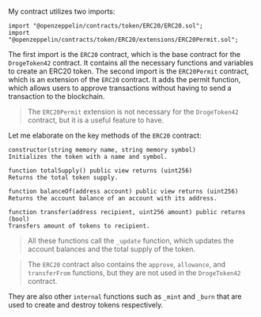 My contract utilizes two imports:
```solidity
import "@openzeppelin/contracts/token/ERC20/ERC20.sol";
import "@openzeppelin/contracts/token/ERC20/extensions/ERC20Permit.sol";
```

The first import is the `ERC20` contract, which is the base contract for the `DrogeToken42` contract. It contains all the necessary functions and variables to create an ERC20 token. The second import is the `ERC20Permit` contract, which is an extension of the `ERC20` contract. It adds the permit function, which allows users to approve transactions without having to send a transaction to the blockchain.
> The `ERC20Permit` extension is not necessary for the `DrogeToken42` contract, but it is a useful feature to have.

Let me elaborate on the key methods of the `ERC20` contract:
```solidity
constructor(string memory name, string memory symbol)
Initializes the token with a name and symbol.

function totalSupply() public view returns (uint256)
Returns the total token supply.

function balanceOf(address account) public view returns (uint256)
Returns the account balance of an account with its address.

function transfer(address recipient, uint256 amount) public returns (bool)
Transfers amount of tokens to recipient.
```
> All these functions call the `_update` function, which updates the account balances and the total supply of the token.

> The `ERC20` contract also contains the `approve`, `allowance`, and `transferFrom` functions, but they are not used in the `DrogeToken42` contract.

They are also other `internal` functions such as `_mint` and `_burn` that are used to create and destroy tokens respectively.
